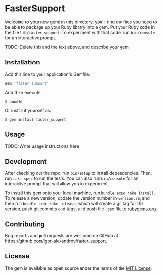 # FasterSupport

Welcome to your new gem! In this directory, you'll find the files you need to be able to package up your Ruby library into a gem. Put your Ruby code in the file `lib/faster_support`. To experiment with that code, run `bin/console` for an interactive prompt.

TODO: Delete this and the text above, and describe your gem

## Installation

Add this line to your application's Gemfile:

```ruby
gem 'faster_support'
```

And then execute:

    $ bundle

Or install it yourself as:

    $ gem install faster_support

## Usage

TODO: Write usage instructions here

## Development

After checking out the repo, run `bin/setup` to install dependencies. Then, run `rake spec` to run the tests. You can also run `bin/console` for an interactive prompt that will allow you to experiment.

To install this gem onto your local machine, run `bundle exec rake install`. To release a new version, update the version number in `version.rb`, and then run `bundle exec rake release`, which will create a git tag for the version, push git commits and tags, and push the `.gem` file to [rubygems.org](https://rubygems.org).

## Contributing

Bug reports and pull requests are welcome on GitHub at https://github.com/igor-alexandrov/faster_support.

## License

The gem is available as open source under the terms of the [MIT License](https://opensource.org/licenses/MIT).
